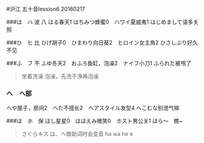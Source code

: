 #沪江 五十音lession6 20160217

###は　ハ 波 八
はる春天1 はちみつ蜂蜜0　ハワイ夏威夷1
はじめまして请多关照

###ひ　ヒ 比
ひげ胡子0　ひまわり向日葵2　ヒロイン女主角2
ひさしぶり好久不见

###ふ　フ 不
ふゆ冬天2　おふろ鱼缸，泡澡2　ナイフ小刀1
ふられた被甩了
> 坐着洗澡
> 泡澡，先洗干净再泡澡

### へ　ヘ部
へや屋子，房间2　へた不擅长2　ヘアスタイル发型4
へこむな别泄气嘛

###ほ　ホ　保
ほし星星0　ほほえみ微笑0　ホスト男公关1
ほら〜　瞧~

> さくらキス
> は、へ做助词时会变音
>  ha wa
>  he e

